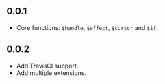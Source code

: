 ## 0.0.1

- Core functions: `$handle`, `$effect`, `$cursor` and `$if`.

## 0.0.2

- Add TravisCI support.
- Add multiple extensions.